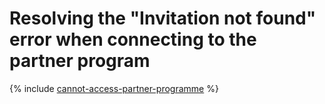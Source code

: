 # Resolving the "Invitation not found" error when connecting to the partner program

{% include [cannot-access-partner-programme](../../partner/known-issues/cannot-access-partner-programme.md) %}